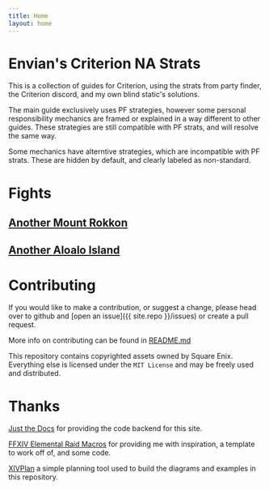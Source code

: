 ```yaml
---
title: Home
layout: home
---
```


# Envian's Criterion NA Strats

This is a collection of guides for Criterion, using the strats from party
finder, the Criterion discord, and my own blind static's solutions.

The main guide exclusively uses PF strategies, however some personal
responsibility mechanics are framed or explained in a way different to other
guides. These strategies are still compatible with PF strats, and will resolve
the same way.

Some mechanics have alterntive strategies, which are incompatible with PF strats.
These are hidden by default, and clearly labeled as non-standard.

# Fights

## [Another Mount Rokkon](./amr/)
## [Another Aloalo Island](./aai/)

# Contributing

If you would like to make a contribution, or suggest a change, please head over
to github and [open an issue]({{ site.repo }}/issues)
or create a pull request.

More info on contributing can be found in [README.md](./README/)

This repository contains copyrighted assets owned by Square Enix. Everything
else is licensed under the `MIT License` and may be freely used and distributed.

# Thanks

[Just the Docs](https://just-the-docs.com/) for providing the code backend for
this site.

[FFXIV Elemental Raid Macros](https://github.com/Tuufless/FFXIV-Elemental-Raid-Macros)
for providing me with inspiration, a template to work off of, and some code.

[XIVPlan](https://xivplan.netlify.app/) a simple planning tool used to build the
diagrams and examples in this repository.
